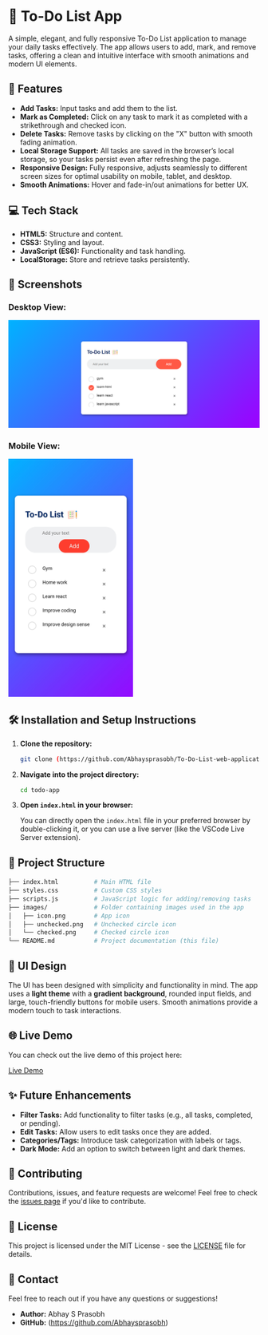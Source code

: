 
# 📝 To-Do List App

A simple, elegant, and fully responsive To-Do List application to manage your daily tasks effectively. The app allows users to add, mark, and remove tasks, offering a clean and intuitive interface with smooth animations and modern UI elements.

## 🚀 Features

- **Add Tasks:** Input tasks and add them to the list.
- **Mark as Completed:** Click on any task to mark it as completed with a strikethrough and checked icon.
- **Delete Tasks:** Remove tasks by clicking on the "X" button with smooth fading animation.
- **Local Storage Support:** All tasks are saved in the browser’s local storage, so your tasks persist even after refreshing the page.
- **Responsive Design:** Fully responsive, adjusts seamlessly to different screen sizes for optimal usability on mobile, tablet, and desktop.
- **Smooth Animations:** Hover and fade-in/out animations for better UX.
  
## 💻 Tech Stack

- **HTML5:** Structure and content.
- **CSS3:** Styling and layout.
- **JavaScript (ES6):** Functionality and task handling.
- **LocalStorage:** Store and retrieve tasks persistently.

## 📸 Screenshots

### Desktop View:
![Desktop View](images/desktop-screenshot.png)

### Mobile View:
<img src="images/mobile-screenshot.jpg" alt="Mobile View" width="250px">

## 🛠 Installation and Setup Instructions

1. **Clone the repository:**

    ```bash
    git clone (https://github.com/Abhaysprasobh/To-Do-List-web-application.git)
    ```

2. **Navigate into the project directory:**

    ```bash
    cd todo-app
    ```

3. **Open `index.html` in your browser:**

    You can directly open the `index.html` file in your preferred browser by double-clicking it, or you can use a live server (like the VSCode Live Server extension).

## 📂 Project Structure

```bash
├── index.html          # Main HTML file
├── styles.css          # Custom CSS styles
├── scripts.js          # JavaScript logic for adding/removing tasks
├── images/             # Folder containing images used in the app
│   ├── icon.png        # App icon
│   ├── unchecked.png   # Unchecked circle icon
│   └── checked.png     # Checked circle icon
└── README.md           # Project documentation (this file)
```

## 🎨 UI Design

The UI has been designed with simplicity and functionality in mind. The app uses a **light theme** with a **gradient background**, rounded input fields, and large, touch-friendly buttons for mobile users. Smooth animations provide a modern touch to task interactions.

## 🌐 Live Demo

You can check out the live demo of this project here:

[Live Demo](https://abhaysprasobh.github.io/To-Do-List-web-application/)

## ✨ Future Enhancements

- **Filter Tasks:** Add functionality to filter tasks (e.g., all tasks, completed, or pending).
- **Edit Tasks:** Allow users to edit tasks once they are added.
- **Categories/Tags:** Introduce task categorization with labels or tags.
- **Dark Mode:** Add an option to switch between light and dark themes.

## 🤝 Contributing

Contributions, issues, and feature requests are welcome! Feel free to check the [issues page](https://github.com/your-username/todo-app/issues) if you'd like to contribute.

## 📝 License

This project is licensed under the MIT License - see the [LICENSE](LICENSE) file for details.

## 📧 Contact

Feel free to reach out if you have any questions or suggestions!

- **Author:** Abhay S Prasobh
- **GitHub:** (https://github.com/Abhaysprasobh)
